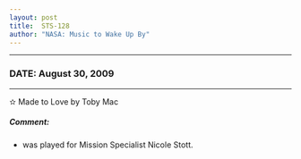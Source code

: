 ```yaml
---
layout: post
title:  STS-128
author: "NASA: Music to Wake Up By"
---
```


----
### DATE: August 30, 2009
----
✫ Made to Love by Toby Mac

##### Comment:
* was played for Mission Specialist Nicole Stott.
